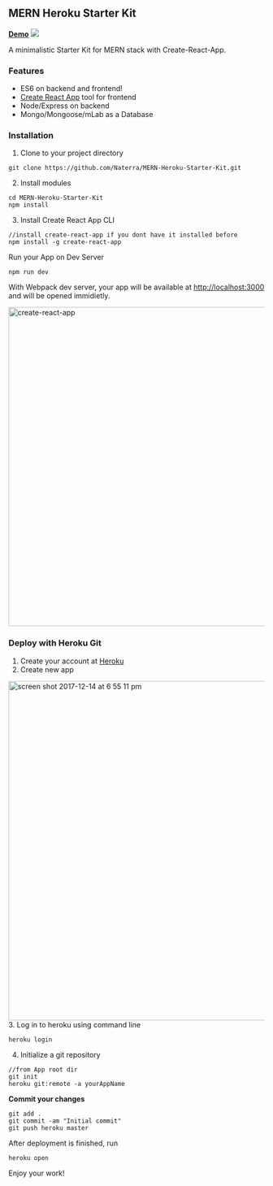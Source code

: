 ## MERN Heroku Starter Kit

<b><a target="_blank" href="https://test-mern-heroku.herokuapp.com/">Demo</a></b>
<img src="https://user-images.githubusercontent.com/8204364/34019126-61577bb0-e0fb-11e7-91d5-1dfa022b6593.jpg">

A minimalistic Starter Kit for MERN stack with Create-React-App.

### Features
* ES6 on backend and frontend!
* <a href="https://github.com/facebookincubator/create-react-app">Create React App</a> tool for frontend
* Node/Express on backend
* Mongo/Mongoose/mLab as a Database

### Installation

1. Clone to your project directory

<pre><code>git clone https://github.com/Naterra/MERN-Heroku-Starter-Kit.git</code></pre>


2. Install modules
<pre><code>cd MERN-Heroku-Starter-Kit
npm install
</code></pre>

3. Install Create React App CLI
 
<pre><code>//install create-react-app if you dont have it installed before
npm install -g create-react-app
</code></pre>

Run your App on Dev Server
<pre><code>npm run dev
</code></pre>

With Webpack dev server, your app will be available at <a href="http://localhost:3000">http://localhost:3000</a> and will be opened immidietly.

<img width="628" alt="create-react-app" src="https://user-images.githubusercontent.com/8204364/34019954-5e9436da-e0ff-11e7-9ec0-72653646d0d6.png">

### Deploy with Heroku Git

1. Create your account at <a href="heroku.com">Heroku</a>
2. Create new app
<img width="668" alt="screen shot 2017-12-14 at 6 55 11 pm" src="https://user-images.githubusercontent.com/8204364/34020110-64bcf01e-e100-11e7-9f16-8fc1ad609fdb.png">
3. Log in to heroku using command line
<pre><code>heroku login</code></pre>

4. Initialize a git repository 

<pre><code>//from App root dir
git init
heroku git:remote -a yourAppName
</code></pre>



<b>Commit your changes</b>
<pre><code>git add .
git commit -am "Initial commit"
git push heroku master
</code></pre>

After deployment is finished, run
<pre><code>heroku open
</code></pre>

Enjoy your work!